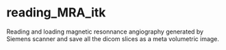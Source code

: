 # reading_MRA_itk
Reading and loading magnetic resonnance angiography generated by Siemens scanner and save all the dicom slices as a meta volumetric image.
